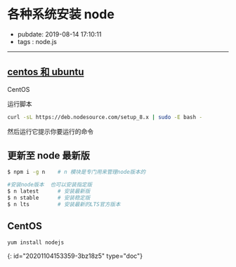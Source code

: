 # 各种系统安装 node

- pubdate: 2019-08-14 17:10:11
- tags : node.js

---

## [centos 和 ubuntu](https://segmentfault.com/a/1190000010209661)

CentOS

运行脚本

```bash
curl -sL https://deb.nodesource.com/setup_8.x | sudo -E bash -
```

然后运行它提示你要运行的命令

## 更新至 node 最新版

```bash
$ npm i -g n    # n 模块是专门用来管理node版本的

#安装node版本  也可以安装指定版
$ n latest      # 安装最新版
$ n stable      # 安装稳定版
$ n lts         # 安装最新的LTS官方版本
```

## CentOS

```bash
yum install nodejs
```


{: id="20201104153359-3bz18z5" type="doc"}
